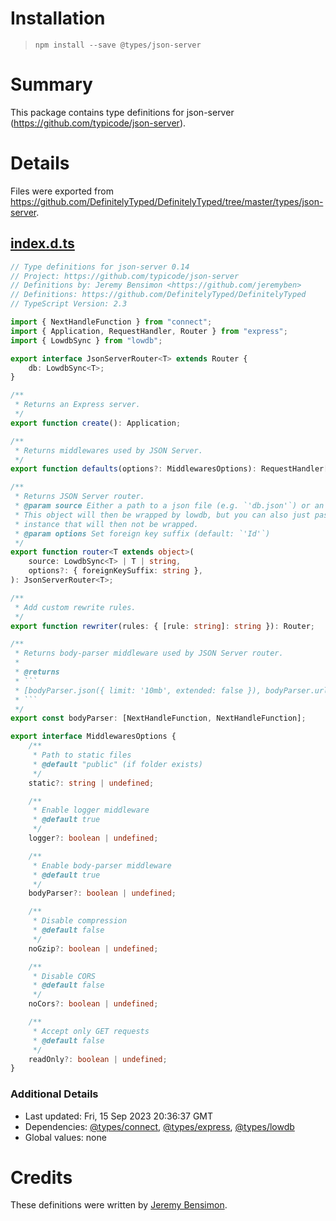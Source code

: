 # Installation
> `npm install --save @types/json-server`

# Summary
This package contains type definitions for json-server (https://github.com/typicode/json-server).

# Details
Files were exported from https://github.com/DefinitelyTyped/DefinitelyTyped/tree/master/types/json-server.
## [index.d.ts](https://github.com/DefinitelyTyped/DefinitelyTyped/tree/master/types/json-server/index.d.ts)
````ts
// Type definitions for json-server 0.14
// Project: https://github.com/typicode/json-server
// Definitions by: Jeremy Bensimon <https://github.com/jeremyben>
// Definitions: https://github.com/DefinitelyTyped/DefinitelyTyped
// TypeScript Version: 2.3

import { NextHandleFunction } from "connect";
import { Application, RequestHandler, Router } from "express";
import { LowdbSync } from "lowdb";

export interface JsonServerRouter<T> extends Router {
    db: LowdbSync<T>;
}

/**
 * Returns an Express server.
 */
export function create(): Application;

/**
 * Returns middlewares used by JSON Server.
 */
export function defaults(options?: MiddlewaresOptions): RequestHandler[];

/**
 * Returns JSON Server router.
 * @param source Either a path to a json file (e.g. `'db.json'`) or an object in memory.
 * This object will then be wrapped by lowdb, but you can also just pass in your own lowdb
 * instance that will then not be wrapped.
 * @param options Set foreign key suffix (default: `'Id'`)
 */
export function router<T extends object>(
    source: LowdbSync<T> | T | string,
    options?: { foreignKeySuffix: string },
): JsonServerRouter<T>;

/**
 * Add custom rewrite rules.
 */
export function rewriter(rules: { [rule: string]: string }): Router;

/**
 * Returns body-parser middleware used by JSON Server router.
 *
 * @returns
 * ```
 * [bodyParser.json({ limit: '10mb', extended: false }), bodyParser.urlencoded({ extended: false })]
 * ```
 */
export const bodyParser: [NextHandleFunction, NextHandleFunction];

export interface MiddlewaresOptions {
    /**
     * Path to static files
     * @default "public" (if folder exists)
     */
    static?: string | undefined;

    /**
     * Enable logger middleware
     * @default true
     */
    logger?: boolean | undefined;

    /**
     * Enable body-parser middleware
     * @default true
     */
    bodyParser?: boolean | undefined;

    /**
     * Disable compression
     * @default false
     */
    noGzip?: boolean | undefined;

    /**
     * Disable CORS
     * @default false
     */
    noCors?: boolean | undefined;

    /**
     * Accept only GET requests
     * @default false
     */
    readOnly?: boolean | undefined;
}

````

### Additional Details
 * Last updated: Fri, 15 Sep 2023 20:36:37 GMT
 * Dependencies: [@types/connect](https://npmjs.com/package/@types/connect), [@types/express](https://npmjs.com/package/@types/express), [@types/lowdb](https://npmjs.com/package/@types/lowdb)
 * Global values: none

# Credits
These definitions were written by [Jeremy Bensimon](https://github.com/jeremyben).
